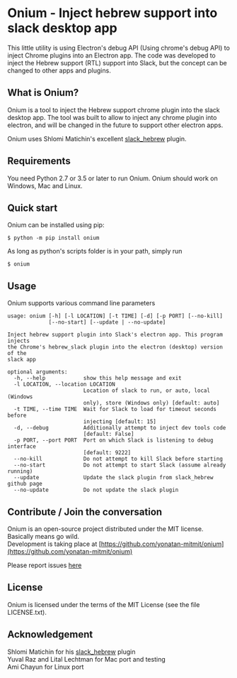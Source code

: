 Onium - Inject hebrew support into slack desktop app 
=====================================================

This little utility is using Electron's debug API (Using chrome's debug API) to
inject Chrome plugins into an Electron app. 
The code was developed to inject the Hebrew support (RTL) support into Slack, but the concept can be changed to other apps and plugins. 


What is Onium?
--------------

Onium is a tool to inject the Hebrew support chrome plugin into the slack desktop app. 
The tool was built to allow to inject any chrome plugin into electron, and will
be changed in the future to support other electron apps. 

Onium uses Shlomi Matichin's excellent [slack_hebrew](https://github.com/shlomimatichin/slack-hebrew) plugin.

Requirements
------------

You need Python 2.7 or 3.5 or later to run Onium. 
Onium should work on Windows, Mac and Linux.

Quick start
-----------

Onium can be installed using pip:

    $ python -m pip install onium

As long as python's scripts folder is in your path, simply run

    $ onium

Usage
-----

Onium supports various command line parameters

```
usage: onium [-h] [-l LOCATION] [-t TIME] [-d] [-p PORT] [--no-kill]
             [--no-start] [--update | --no-update]

Inject hebrew support plugin into Slack's electron app. This program injects
the Chrome's hebrew_slack plugin into the electron (desktop) version of the
slack app

optional arguments:
  -h, --help            show this help message and exit
  -l LOCATION, --location LOCATION
                        Location of slack to run, or auto, local (Windows
                        only), store (Windows only) [default: auto]
  -t TIME, --time TIME  Wait for Slack to load for timeout seconds before
                        injecting [default: 15]
  -d, --debug           Additionally attempt to inject dev tools code
                        [default: False]
  -p PORT, --port PORT  Port on which Slack is listening to debug interface
                        [default: 9222]
  --no-kill             Do not attempt to kill Slack before starting
  --no-start            Do not attempt to start Slack (assume already running)
  --update              Update the slack plugin from slack_hebrew github page
  --no-update           Do not update the slack plugin
```


Contribute / Join the conversation
----------------------------------

Onium is an open-source project distributed under the MIT license. Basically means go wild.  
Development is taking place at [https://github.com/yonatan-mitmit/onium](https://github.com/yonatan-mitmit/onium)  

Please report issues [here](https://github.com/yonatan-mitmit/onium/issues)

License
-------

Onium is licensed under the terms of the MIT License (see the file LICENSE.txt).

Acknowledgement
---------------
Shlomi Matichin for his [slack_hebrew](https://github.com/shlomimatichin/slack-hebrew) plugin  
Yuval Raz and Lital Lechtman for Mac port and testing  
Ami Chayun for Linux port  
